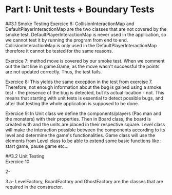 Part I: Unit tests + Boundary Tests
===========================

##3.1 Smoke Testing
Exercice 6: CollisionInteractionMap and DefaultPlayerInteractionMap are the two classes that are not covered by the smoke test. 
DefaultPlayerInteractionMap is never used in the application, so we cannot test it by
running the program from end to end. CollisionInteractionMap is only used in the DefaultPlayerInteractionMap therefore it cannot be tested for the same reasons. 

Exercice 7: method move is covered by our smoke test. When we comment out the last line in game.Game,
as the move wasn't successful the points are not updated correctly. Thus, the test fails.

Exercice 8: This yields the same exception in the test from exercise 7. Therefore, not
enough information about the bug is gained using a smoke test - the presence of the bug
is detected, but its actual location - not. This means that starting with unit tests
is essential to detect possible bugs, and after that testing the whole application is
supposed to be done.

Exercice 9: In Unit class we define the components/players (Pac man and the monsters) with their properties. 
Then in Board class, the board is created with and the units are placed in their respective square. Level class will make the interaction possible 
between the components according to its level and determine the game's functionalities. Game class will 
use the elements from Level class to be able to extend some basic functions like : start game, pause game etc... 

##3.2 Unit Testing     
Exercice 10

2- 


3.a- LevelFactory, BoardFactory and GhostFactory are the classes that are required
in the constructor. 